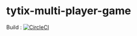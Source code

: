 # tytix-multi-player-game

Build : [![CircleCI](https://circleci.com/gh/TytiX006/tytix-multi-player-game/tree/develop.svg?style=svg)](https://circleci.com/gh/TytiX006/tytix-multi-player-game/tree/develop)
